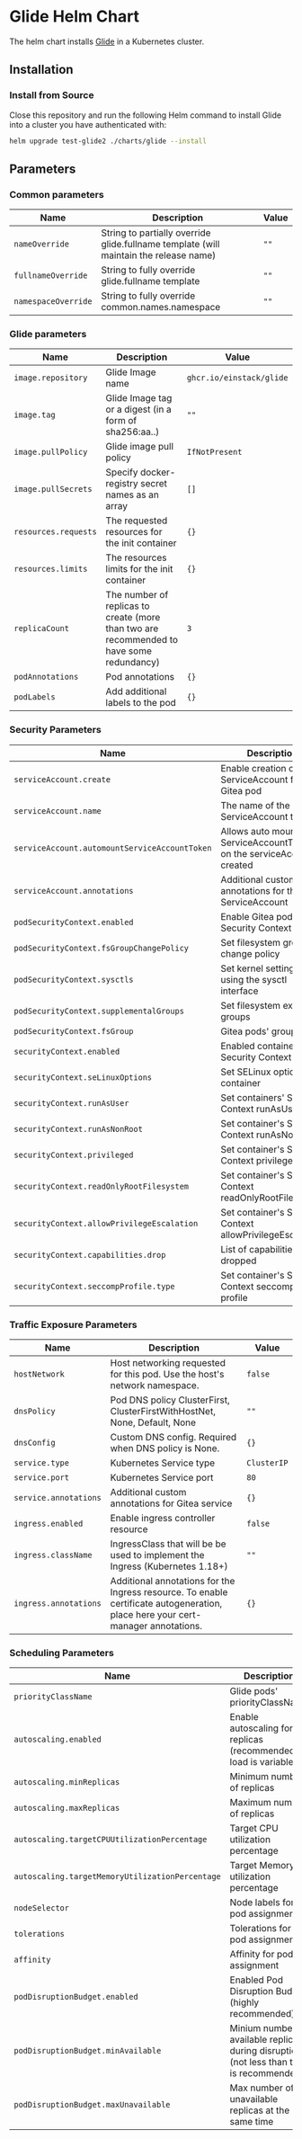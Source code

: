 # Glide Helm Chart

The helm chart installs [Glide](https://github.com/EinStack/glide/) in a Kubernetes cluster.

## Installation

### Install from Source

Close this repository and run the following Helm command to install Glide into a cluster you have authenticated with:

```bash
helm upgrade test-glide2 ./charts/glide --install
```

## Parameters

### Common parameters

| Name                | Description                                                                           | Value |
| ------------------- | ------------------------------------------------------------------------------------- | ----- |
| `nameOverride`      | String to partially override glide.fullname template (will maintain the release name) | `""`  |
| `fullnameOverride`  | String to fully override glide.fullname template                                      | `""`  |
| `namespaceOverride` | String to fully override common.names.namespace                                       | `""`  |

### Glide parameters

| Name                 | Description                                                                              | Value                    |
| -------------------- | ---------------------------------------------------------------------------------------- | ------------------------ |
| `image.repository`   | Glide Image name                                                                         | `ghcr.io/einstack/glide` |
| `image.tag`          | Glide Image tag or a digest (in a form of sha256:aa..)                                   | `""`                     |
| `image.pullPolicy`   | Glide image pull policy                                                                  | `IfNotPresent`           |
| `image.pullSecrets`  | Specify docker-registry secret names as an array                                         | `[]`                     |
| `resources.requests` | The requested resources for the init container                                           | `{}`                     |
| `resources.limits`   | The resources limits for the init container                                              | `{}`                     |
| `replicaCount`       | The number of replicas to create (more than two are recommended to have some redundancy) | `3`                      |
| `podAnnotations`     | Pod annotations                                                                          | `{}`                     |
| `podLabels`          | Add additional labels to the pod                                                         | `{}`                     |

### Security Parameters

| Name                                          | Description                                                            | Value            |
| --------------------------------------------- | ---------------------------------------------------------------------- | ---------------- |
| `serviceAccount.create`                       | Enable creation of ServiceAccount for Gitea pod                        | `true`           |
| `serviceAccount.name`                         | The name of the ServiceAccount to use.                                 | `""`             |
| `serviceAccount.automountServiceAccountToken` | Allows auto mount of ServiceAccountToken on the serviceAccount created | `false`          |
| `serviceAccount.annotations`                  | Additional custom annotations for the ServiceAccount                   | `{}`             |
| `podSecurityContext.enabled`                  | Enable Gitea pods' Security Context                                    | `true`           |
| `podSecurityContext.fsGroupChangePolicy`      | Set filesystem group change policy                                     | `Always`         |
| `podSecurityContext.sysctls`                  | Set kernel settings using the sysctl interface                         | `[]`             |
| `podSecurityContext.supplementalGroups`       | Set filesystem extra groups                                            | `[]`             |
| `podSecurityContext.fsGroup`                  | Gitea pods' group ID                                                   | `1001`           |
| `securityContext.enabled`                     | Enabled containers' Security Context                                   | `true`           |
| `securityContext.seLinuxOptions`              | Set SELinux options in container                                       | `nil`            |
| `securityContext.runAsUser`                   | Set containers' Security Context runAsUser                             | `1001`           |
| `securityContext.runAsNonRoot`                | Set container's Security Context runAsNonRoot                          | `true`           |
| `securityContext.privileged`                  | Set container's Security Context privileged                            | `false`          |
| `securityContext.readOnlyRootFilesystem`      | Set container's Security Context readOnlyRootFilesystem                | `true`           |
| `securityContext.allowPrivilegeEscalation`    | Set container's Security Context allowPrivilegeEscalation              | `false`          |
| `securityContext.capabilities.drop`           | List of capabilities to be dropped                                     | `["ALL"]`        |
| `securityContext.seccompProfile.type`         | Set container's Security Context seccomp profile                       | `RuntimeDefault` |

### Traffic Exposure Parameters

| Name                  | Description                                                                                                                      | Value       |
| --------------------- | -------------------------------------------------------------------------------------------------------------------------------- | ----------- |
| `hostNetwork`         | Host networking requested for this pod. Use the host's network namespace.                                                        | `false`     |
| `dnsPolicy`           | Pod DNS policy ClusterFirst, ClusterFirstWithHostNet, None, Default, None                                                        | `""`        |
| `dnsConfig`           | Custom DNS config. Required when DNS policy is None.                                                                             | `{}`        |
| `service.type`        | Kubernetes Service type                                                                                                          | `ClusterIP` |
| `service.port`        | Kubernetes Service port                                                                                                          | `80`        |
| `service.annotations` | Additional custom annotations for Gitea service                                                                                  | `{}`        |
| `ingress.enabled`     | Enable ingress controller resource                                                                                               | `false`     |
| `ingress.className`   | IngressClass that will be be used to implement the Ingress (Kubernetes 1.18+)                                                    | `""`        |
| `ingress.annotations` | Additional annotations for the Ingress resource. To enable certificate autogeneration, place here your cert-manager annotations. | `{}`        |

### Scheduling Parameters

| Name                                            | Description                                                                              | Value   |
| ----------------------------------------------- | ---------------------------------------------------------------------------------------- | ------- |
| `priorityClassName`                             | Glide pods' priorityClassName                                                            | `""`    |
| `autoscaling.enabled`                           | Enable autoscaling for replicas (recommended if load is variable)                        | `false` |
| `autoscaling.minReplicas`                       | Minimum number of replicas                                                               | `3`     |
| `autoscaling.maxReplicas`                       | Maximum number of replicas                                                               | `15`    |
| `autoscaling.targetCPUUtilizationPercentage`    | Target CPU utilization percentage                                                        | `80`    |
| `autoscaling.targetMemoryUtilizationPercentage` | Target Memory utilization percentage                                                     | `""`    |
| `nodeSelector`                                  | Node labels for pod assignment.                                                          | `{}`    |
| `tolerations`                                   | Tolerations for pod assignment                                                           | `[]`    |
| `affinity`                                      | Affinity for pod assignment                                                              | `{}`    |
| `podDisruptionBudget.enabled`                   | Enabled Pod Disruption Budget (highly recommended)                                       | `true`  |
| `podDisruptionBudget.minAvailable`              | Minium number of available replicas during disruption (not less than two is recommended) | `2`     |
| `podDisruptionBudget.maxUnavailable`            | Max number of unavailable replicas at the same time                                      | `1`     |

